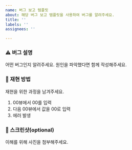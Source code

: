 ```yaml
---
name: 버그 보고 템플릿
about: 해당 버그 보고 템플릿을 사용하여 버그를 알려주세요.
title: ''
labels: ''
assignees: ''

---
```


### ⚠️ 버그 설명

어떤 버그인지 알려주세요. 원인을 파악했다면 함께 작성해주세요.

### 📑 재현 방법

재현을 위한 과정을 남겨주세요.

1. 00뷰에서 00를 입력
2. 다음 00뷰에서 값을 00로 입력
3. 에러 발생

### 📱 스크린샷(optional)

이해를 위해 사진을 첨부해주세요.
